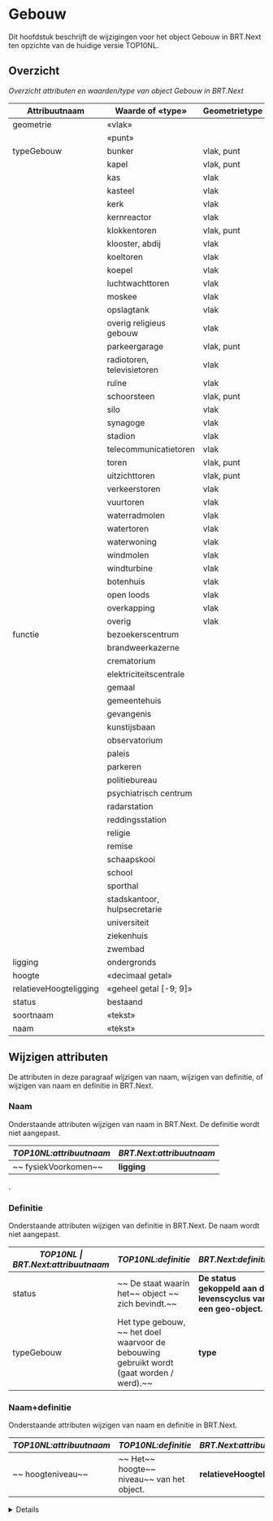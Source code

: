 # Gebouw

Dit hoofdstuk beschrijft de wijzigingen voor het object Gebouw in BRT.Next ten
opzichte van de huidige versie TOP10NL.

## Overzicht

*Overzicht attributen en waarden/type van object Gebouw in BRT.Next*

| Attribuutnaam          | Waarde of «type»             | Geometrietype | Kardinaliteit |
|------------------------|------------------------------|---------------|---------------|
| geometrie              | «vlak»                       |               | 1-1           |
|                        | «punt»                       |               |               |
| typeGebouw             | bunker                       | vlak, punt    | 1..n          |
|                        | kapel                        | vlak, punt    |               |
|                        | kas                          | vlak          |               |
|                        | kasteel                      | vlak          |               |
|                        | kerk                         | vlak          |               |
|                        | kernreactor                  | vlak          |               |
|                        | klokkentoren                 | vlak, punt    |               |
|                        | klooster, abdij              | vlak          |               |
|                        | koeltoren                    | vlak          |               |
|                        | koepel                       | vlak          |               |
|                        | luchtwachttoren              | vlak          |               |
|                        | moskee                       | vlak          |               |
|                        | opslagtank                   | vlak          |               |
|                        | overig religieus gebouw      | vlak          |               |
|                        | parkeergarage                | vlak, punt    |               |
|                        | radiotoren, televisietoren   | vlak          |               |
|                        | ruïne                        | vlak          |               |
|                        | schoorsteen                  | vlak, punt    |               |
|                        | silo                         | vlak          |               |
|                        | synagoge                     | vlak          |               |
|                        | stadion                      | vlak          |               |
|                        | telecommunicatietoren        | vlak          |               |
|                        | toren                        | vlak, punt    |               |
|                        | uitzichttoren                | vlak, punt    |               |
|                        | verkeerstoren                | vlak          |               |
|                        | vuurtoren                    | vlak          |               |
|                        | waterradmolen                | vlak          |               |
|                        | watertoren                   | vlak          |               |
|                        | waterwoning                  | vlak          |               |
|                        | windmolen                    | vlak          |               |
|                        | windturbine                  | vlak          |               |
|                        | botenhuis                    | vlak          |               |
|                        | open loods                   | vlak          |               |
|                        | overkapping                  | vlak          |               |
|                        | overig                       | vlak          |               |
| functie                | bezoekerscentrum             |               | 0..n          |
|                        | brandweerkazerne             |               |               |
|                        | crematorium                  |               |               |
|                        | elektriciteitscentrale       |               |               |
|                        | gemaal                       |               |               |
|                        | gemeentehuis                 |               |               |
|                        | gevangenis                   |               |               |
|                        | kunstijsbaan                 |               |               |
|                        | observatorium                |               |               |
|                        | paleis                       |               |               |
|                        | parkeren                     |               |               |
|                        | politiebureau                |               |               |
|                        | psychiatrisch centrum        |               |               |
|                        | radarstation                 |               |               |
|                        | reddingsstation              |               |               |
|                        | religie                      |               |               |
|                        | remise                       |               |               |
|                        | schaapskooi                  |               |               |
|                        | school                       |               |               |
|                        | sporthal                     |               |               |
|                        | stadskantoor, hulpsecretarie |               |               |
|                        | universiteit                 |               |               |
|                        | ziekenhuis                   |               |               |
|                        | zwembad                      |               |               |
| ligging                | ondergronds                  |               | 0..1          |
| hoogte                 | «decimaal getal»             |               | 0..1          |
| relatieveHoogteligging | «geheel getal [-9; 9]»       |               | 1-1           |
| status                 | bestaand                     |               | 1-1           |
| soortnaam              | «tekst»                      |               | 0..n          |
| naam                   | «tekst»                      |               | 0..n          |

## 

## Wijzigen attributen

De attributen in deze paragraaf wijzigen van naam, wijzigen van definitie, of
wijzigen van naam en definitie in BRT.Next.

### Naam

Onderstaande attributen wijzigen van naam in BRT.Next. De definitie wordt niet
aangepast.

| *TOP10NL:attribuutnaam* | *BRT.Next:attribuutnaam* |
|-------------------------|--------------------------|
| ~~  fysiekVoorkomen~~   | **ligging**              |

.

### Definitie

Onderstaande attributen wijzigen van definitie in BRT.Next. De naam wordt niet
aangepast.

| *TOP10NL \| BRT.Next:attribuutnaam* | *TOP10NL:definitie*                                                                          | *BRT.Next:definitie*                                            |
|-------------------------------------|----------------------------------------------------------------------------------------------|-----------------------------------------------------------------|
| status                              | ~~  De staat waarin het~~   object ~~  zich bevindt.~~                                       | **De status gekoppeld aan de levenscyclus van een geo-object.** |
| typeGebouw                          | Het type gebouw, ~~  het doel waarvoor de bebouwing gebruikt wordt (gaat worden / werd).~~   | **type**                                                        |

### Naam+definitie

Onderstaande attributen wijzigen van naam en definitie in BRT.Next.

| *TOP10NL:attribuutnaam* | *TOP10NL:definitie*                             | *BRT.Next:attribuutnaam*   | *BRT.Next:definitie*                                    |
|-------------------------|-------------------------------------------------|----------------------------|---------------------------------------------------------|
| ~~  hoogteniveau~~      | ~~  Het~~   hoogte~~  niveau~~  van het object. | **relatieveHoogteligging** | **Aanduiding voor de relatieve** hoogte van het object. |

<details class="note"> typeGebouw wordt gesplitst in twee attributen: ‘type’ (uiterlijke
verschijningsvorm) en ‘functie’(gebruik). De attribuutwaarden die verplaatsen
van typeGebouw naar functie worden als vervallen bij typeGebouw opgenomen, en
als toegevoegde attribuutwaarden bij het nieuwe attribuut ‘functie’. --END
NOTE--

<details class="note">Het bereik van hoogteniveau\|relatieveHoogteligging wijzigt van
een geheel getal kleiner of gelijk aan 0 naar geheel getal van -9 tot en met 9..
</details>

## Wijzigen attribuutwaarden

De attribuutwaarden in deze paragraaf wijzigen van naam (waarde), wijzigen van
definitie, of wijzigen van naam (waarde) en definitie in BRT.Next

### Naam

Onderstaande attribuutwaarden wijzigen van naam (waarde) in BRT.Next. De
definitie wordt niet aangepast.

*Attribuut TOP10NL:typeGebouw \| BRT.Next:type*

| *TOP10NL:waarde*                              | *BRT.Next:waarde* |
|-----------------------------------------------|-------------------|
| kas~~  , warenhuis~~                          | kas               |
| tank                                          | **opslag**tank    |
| ~~  parkeerdak, parkeerdek, ~~  parkeergarage | parkeergarage     |

### 

### Definitie

Onderstaande attribuutwaarden wijzigen van definitie in BRT.Next. De naam wordt
niet aangepast.

*Attribuut TOP10NL:typeGebouw \| BRT.Next:typeGebouw*

| *TOP10NL:waarde* | *TOP10NL:definitie*                                                                                                                                                                                                                   | *BRT.Next:definitie*                                                                                                                                                       |
|------------------|---------------------------------------------------------------------------------------------------------------------------------------------------------------------------------------------------------------------------------------|----------------------------------------------------------------------------------------------------------------------------------------------------------------------------|
| windmolen        | Bebouwing t.b.v. het verrichten van arbeid (m.u.v. het opwekken van elektrische energie~~  , het malen van granen en het opvijzelen van water~~  ), waarvoor de energie geleverd wordt door wind en opgenomen door middel van wieken. | Bebouwing t.b.v. het verrichten van arbeid (m.u.v. het opwekken van elektrische energie) waarvoor de energie geleverd wordt door wind en opgenomen door middel van wieken. |
| windturbine      | ~~  Bebouwing t.b.v. het opwekken van elektrische~~   energie~~  , waarvoor de energie geleverd wordt door ~~  wind ~~  en opgenomen wordt door middel van wieken.~~                                                                  | **Turbine waarin** wind**druk omgezet wordt in mechanische** energie.                                                                                                      |

### Naam+definitie

Onderstaande attribuutwaarden wijzigen van naam (waarde) en definitie in
BRT.Next

*Attribuut TOP10NL\|BRT.Next:typeGebouw*

| *TOP10NL:waarde*                  | *TOP10NL:definitie*                                                                                                                                                      | *BRT.Next:waarde* | *BRT.Next:definitie*                                      |
|-----------------------------------|--------------------------------------------------------------------------------------------------------------------------------------------------------------------------|-------------------|-----------------------------------------------------------|
| ~~  kerncentrale~~  , kernreactor | ~~  Centrale die met kernenergie elektriciteit opwekt (kerncentrale) /~~   Installatie voor het splijten of fuseren van atoomkernen, atoomreactor ~~  (kernreactor)~~  . | kernreactor       | Installatie voor het splijten of fuseren van atoomkernen. |

## Geometrietype

*Attribuut TOP10NL\|BRT.Next:typeGebouw*

| *TOP10NL:waarde* | *TOP10NL:geometrietype* | *BRT.Next:geometrietype* |
|------------------|-------------------------|--------------------------|
| bunker           | vlak                    | vlak, **punt**           |
| parkeergarage    | vlak                    | vlak, **punt**           |

## Vervallen attributen

Onderstaande attributen en bijbehorende attribuutwaarden of datatypen vervallen
in BRT.Next.

| *TOP10NL:attribuutnaam* | *TOP10NL:attribuutwaarden of «datatype»*                                                                                                                                                                                                                                             |
|-------------------------|--------------------------------------------------------------------------------------------------------------------------------------------------------------------------------------------------------------------------------------------------------------------------------------|
| ~~  hoogteklasse~~      | ~~  laagbouw~~  ; ~~  hoogbouw~~                                                                                                                                                                                                                                                     |
| ~~  gebruiksdoel~~      | ~~  bijeenkomstfunctie~~  ; ~~  celfunctie~~  ; ~~  gezondheidszorgfunctie~~  ; ~~  industriefunctie~~  ; ~~  kantoorfunctie~~  ; ~~  logiesfunctie~~  ; ~~  onderwijsfunctie~~  ; ~~  sportfunctie~~  ; ~~  winkelfunctie~~  ; ~~  woonfunctie~~  ; ~~  overige gebruiksfunctie~~   |

## Vervallen attribuutwaarden

Onderstaande attribuutwaarden of datatypen vervallen bij een attribuut in
BRT.Next. Het attribuut blijft wel bestaan.

| *TOP10NL\|BRT.Next:attribuutnaam* | *TOP10NL:attribuutwaarden of «datatype»*                                                                                                                                                                                                                                                                                                                                                                                                                                                                                                                                                                                                             |
|-----------------------------------|------------------------------------------------------------------------------------------------------------------------------------------------------------------------------------------------------------------------------------------------------------------------------------------------------------------------------------------------------------------------------------------------------------------------------------------------------------------------------------------------------------------------------------------------------------------------------------------------------------------------------------------------------|
| typeGebouw                        | *verplaatsen van type naar functie:* ~~  brandweerkazerne~~  ; ~~  crematorium~~  ; ~~  elektriciteitscentrale~~  ; ~~  gemaal~~  ; ~~  gemeentehuis~~  ; ~~  kerncentrale, kernreactor~~  ; ~~  kunstijsbaan~~  ; ~~  observatorium~~  ; ~~  paleis~~  ; ~~  politiebureau~~  ; ~~  psychiatrisch ziekenhuis, psychiatrisch centrum~~  ; ~~  radarpost~~  ; ~~  schaapskooi~~  ; ~~  school~~  ; ~~  sporthal~~  ; ~~  stadskantoor, hulpsecretarie~~  ; ~~  universiteit~~  ; ~~  ziekenhuis~~  ; ~~  zwembad~~                                                                                                                                    |
| typeGebouw                        | *verplaatsen van type naar ander objecttype:* ~~  dok~~  ,~~   tankstation~~                                                                                                                                                                                                                                                                                                                                                                                                                                                                                                                                                                         |
| typeGebouw                        | ~~  boortoren~~  \~,~~  brandtoren~~  ;~~  fabriek~~  ; ~~  fort~~  ; ~~  gevangenis~~  ; ~~  hotel~~  ; ~~  huizenblok~~  ; ~~  kliniek, inrichting, sanatorium~~  ; ~~  lichttoren~~  ; ~~  markant gebouw~~  ; ~~  manege~~  ; ~~  militair gebouw~~  ; ~~  museum~~  ; ~~  peilmeetstation~~  ; ~~  pompstation~~  ;~~  postkantoor~~  ; ~~  radartoren~~  ; ~~  recreatiecentrum~~  ; ~~  reddingboothuisje~~  ; ~~  stationsgebouw~~  ; ~~  tankstation~~  ; ~~  tol~~  ; ~~  transformatorstation~~  ; ~~  veiling~~  ; ~~  wegrestaurant~~  ; ~~  werf~~  ; ~~  windmolen: korenmolen~~  ; ~~  windmolen: watermolen~~  ; ~~  zendtoren~~  ; |
| fysiekVoorkomen \| ligging        | ~~  overkluisd~~                                                                                                                                                                                                                                                                                                                                                                                                                                                                                                                                                                                                                                     |
| status                            | ~~  in gebruik~~  ; ~~  buiten gebruik~~  ; ~~  in uitvoering~~                                                                                                                                                                                                                                                                                                                                                                                                                                                                                                                                                                                      |

<details class="note"> de attribuutwaarden ‘brandweerkazerne’, ‘crematorium’, …,
‘zwembad’ verplaatsen van attribuut typeGebouw\|type naar attribuut functie.
</details>

\--START NOTE—attribuutwaarde ‘psychiatrisch ziekenhuis, psychiatrisch centrum’
wordt hernoemd naar ‘psychiatrisch centrum’.

<details class="note"> type ‘tankstation’ verplaatst naar objecttype FunctioneelGebied;
type ‘dok’ verplaatst naar objecttype Inrichtingselement --END NOTE--

<details class="note"> status ‘in gebruik’ en ‘buiten gebruik’ worden samengevoegd tot
status ‘bestaand’. --END NOTE—

## Toevoegen attributen

Onderstaande attributen worden toegevoegd aan BRT.Next.

| *BRT.Next:Attribuutnaam* | *Definitie*                                                                   | *Verplicht/optioneel*    | *Attribuutwaarde*                                                    |
|--------------------------|-------------------------------------------------------------------------------|--------------------------|----------------------------------------------------------------------|
| **functie**              | **De functie van het gebouw, de functie waarvoor het gebouw gebruikt wordt.** | **optioneel, 0 of meer** | *zie tabel attribuut BRT.Next:functie in Toevoegen attribuutwaarden* |

## Toevoegen attribuutwaarden

Onderstaande attribuutwaarden worden toegevoegd aan BRT.Next.

*Attribuut BRT.Next:typeGebouw*

| *BRT.Next:waarde* | *BRT.Next:definitie*                                                                                                                      |
|-------------------|-------------------------------------------------------------------------------------------------------------------------------------------|
| **botenhuis**     | **Gebouw boven water voor de opslag van boten.**                                                                                          |
| **open loods**    | **Niet verplaatsbaar licht gebouw met een open gevel, bestemd als berg- of werkplaats of als tijdelijk onderdak voor andere doeleinden.** |
| **overkapping**   | **Een afzonderlijk staande overdekking rustend op kolommen.**                                                                             |

*Attribuut BRT.Next:functie*

</details>attribuutwaarden van BRT.Next:functie zijn overgenomen van
TOP10NL:typeGebouw; m.u.v. waarde ‘religie’: deze classificatie is nieuw
toegevoegd aan BRT.Next --END NOTE--

| *BRT.Next:waarde*                | *BRT.Next:definitie*                           |
|----------------------------------|------------------------------------------------|
| **brandweerkazerne**             | *definitie TOP10NL 1.2*                        |
| **bezoekerscentrum**             | \*\*n.t.b. \*\*                                |
| **crematorium**                  | *definitie TOP10NL 1.2*                        |
| **elektriciteitscentrale**       | *definitie TOP10NL 1.2*                        |
| **gemaal**                       | *definitie TOP10NL 1.2*                        |
| **gemeentehuis**                 | *definitie TOP10NL 1.2*                        |
| **gevangenis**                   | *definitie TOP10NL 1.2*                        |
| **kerncentrale, kernreactor**    | *definitie TOP10NL 1.2*                        |
| **kunstijsbaan**                 | *definitie TOP10NL 1.2*                        |
| **observatorium**                | *definitie TOP10NL 1.2*                        |
| **paleis**                       | *definitie TOP10NL 1.2*                        |
| **parkeren**                     | *definitie TOP10NL 1.2*                        |
| **politiebureau**                | *definitie TOP10NL 1.2*                        |
| **psychiatrisch centrum**        | *definitie TOP10NL 1.2*                        |
| **radarstation**                 | *definitie TOP10NL 1.2*                        |
| **religie**                      | **Gebouw in gebruik voor geloofsuitoefening.** |
| **reddingsstation**              | **n.t.b.**                                     |
| **remise**                       | **n.t.b.**                                     |
| **schaapskooi**                  | *definitie TOP10NL 1.2*                        |
| **school**                       | *definitie TOP10NL 1.2*                        |
| **sporthal**                     | *definitie TOP10NL 1.2*                        |
| **stadskantoor, hulpsecretarie** | *definitie TOP10NL 1.2*                        |
| **universiteit**                 | *definitie TOP10NL 1.2*                        |
| **waterwoning**                  | *definitie TOP10NL 1.2*                        |
| **ziekenhuis**                   | *definitie TOP10NL 1.2*                        |
| **zwembad**                      | *definitie TOP10NL 1.2*                        |

*Attribuut BRT.Next:status*

| *BRT.Next:status* | *BRT.Next:definitie*                                                                                          |
|-------------------|---------------------------------------------------------------------------------------------------------------|
| **bestaand**      | **Situatie waarin het object wordt / kan worden gebruikt voor het doel waarvoor het is gebouwd / aangelegd.** |

